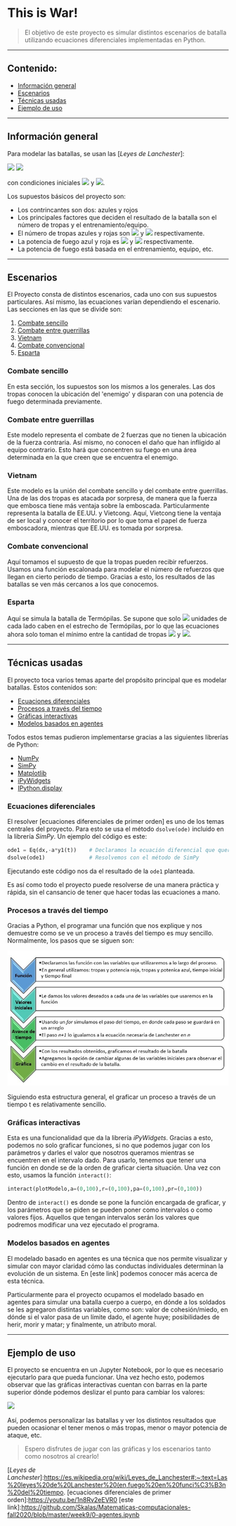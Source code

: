# This is War!

> El objetivo de este proyecto es simular distintos escenarios de batalla utilizando ecuaciones diferenciales implementadas en Python. 

---
## Contenido:

* [Información general](#información-general)
* [Escenarios](#escenarios)
* [Técnicas usadas](#técnicas-usadas)
* [Ejemplo de uso](#ejemplo-de-uso)
    
    
---
## Información general
Para modelar las batallas, se usan las [*Leyes de Lanchester*]:

  <img src="https://render.githubusercontent.com/render/math?math=\frac{dx}{dt} = -ay ">
  
  <img src="https://render.githubusercontent.com/render/math?math=\frac{dy}{dt} = -bx ">
  
  con condiciones iniciales  <img src="https://render.githubusercontent.com/render/math?math=x(0) = x_0"> y  <img src="https://render.githubusercontent.com/render/math?math=y(0) = y_0">.
  
Los supuestos básicos del proyecto son: 
* Los contrincantes son dos: azules y rojos
* Los principales factores que deciden el resultado de la batalla son el número de tropas y el entrenamiento/equipo.
* El número de tropas azules y rojas son <img src="https://render.githubusercontent.com/render/math?math=x"> y <img src="https://render.githubusercontent.com/render/math?math=y"> respectivamente.
* La potencia de fuego azul y roja es <img src="https://render.githubusercontent.com/render/math?math=a"> y <img src="https://render.githubusercontent.com/render/math?math=b"> respectivamente.
* La potencia de fuego está basada en el entrenamiento, equipo, etc.

---
## Escenarios
El Proyecto consta de distintos escenarios, cada uno con sus supuestos particulares. Así mismo, las ecuaciones varían dependiendo el escenario. Las secciones en las que se divide son:
1) [Combate sencillo](#combate-sencillo)
2) [Combate entre guerrillas](#combate-entre-guerrillas)
3) [Vietnam](#vietnam)
4) [Combate convencional](#combate-convencional)
5) [Esparta](#esparta)


### Combate sencillo
En esta sección, los supuestos son los mismos a los generales. Las dos tropas conocen la ubicación del 'enemigo' y disparan con una potencia de fuego determinada previamente. 

### Combate entre guerrillas

Este modelo representa el combate de 2 fuerzas que no tienen la ubicación de la fuerza contraria. Así mismo, no conocen el daño que han infligido al equipo contrario. Esto hará que concentren su fuego en una área determinada en la que creen que se encuentra el enemigo.

### Vietnam
Este modelo es la unión del combate sencillo y del combate entre guerrillas. Una de las dos tropas es atacada por sorpresa, de manera que la fuerza que embosca tiene más ventaja sobre la emboscada. Particularmente representa la batalla de EE.UU. y Vietcong. Aquí, Vietcong tiene la ventaja de ser local y conocer el territorio por lo que toma el papel de fuerza emboscadora, mientras que EE.UU. es tomada por sorpresa. 

### Combate convencional

Aquí tomamos el supuesto de que la tropas pueden recibir refuerzos. Usamos una función escalonada para modelar el número de refuerzos que llegan en cierto periodo de tiempo. Gracias a esto, los resultados de las batallas se ven más cercanos a los que conocemos. 

### Esparta

Aquí se simula la batalla de Termópilas. Se supone que solo <img src="https://render.githubusercontent.com/render/math?math=C"> unidades de cada lado caben en el estrecho de Termópilas, por lo que las ecuaciones ahora solo toman el mínimo entre la cantidad de tropas <img src="https://render.githubusercontent.com/render/math?math=y"> y <img src="https://render.githubusercontent.com/render/math?math=C">.

---
## Técnicas usadas

El proyecto toca varios temas aparte del propósito principal que es modelar batallas. Estos contenidos son:

* [Ecuaciones diferenciales](#ecuaciones-diferenciales)
* [Procesos a través del tiempo](#procesos-a-través-del-tiempo)
* [Gráficas interactivas](#graficas-interactivas)
* [Modelos basados en agentes](#modelos-basados-en-agentes)

Todos estos temas pudieron implementarse gracias a las siguientes librerías de Python:
* [NumPy](https://numpy.org/doc/stable/user/whatisnumpy.html)
* [SimPy](https://simpy.readthedocs.io/en/latest/)
* [Matplotlib](https://matplotlib.org/stable/index.html)
* [iPyWidgets](https://ipywidgets.readthedocs.io/en/stable/examples/Widget%20Basics.html)
* [IPython.display](https://ipython.org/ipython-doc/stable/api/generated/IPython.display.html)

### Ecuaciones diferenciales
El resolver [ecuaciones diferenciales de primer orden] es uno de los temas centrales del proyecto. Para esto se usa el método `dsolve(ode)` incluido en la librería *SimPy*. Un ejemplo del código es este: 
```python
ode1 = Eq(dx,-a*y1(t))    # Declaramos la ecuación diferencial que queremos resolver
dsolve(ode1)              # Resolvemos con el método de SimPy

```
Ejecutando este código nos da el resultado de la `ode1` planteada. 

Es así como todo el proyecto puede resolverse de una manera práctica y rápida, sin el cansancio de tener que hacer todas las ecuaciones a mano. 


### Procesos a través del tiempo
Gracias a Python, el programar una función que nos explique y nos demuestre como se ve un proceso a través del tiempo es muy sencillo. 
Normalmente, los pasos que se siguen son: 

![](https://github.com/anacris2802/Primavera-2021/blob/main/Comunicaci%C3%B3n%20Escrita/Images/Pasos_funci%C3%B3n_proyecto.jpg)

Siguiendo esta estructura general, el graficar un proceso a través de un tiempo t es relativamente sencillo. 

### Gráficas interactivas
Esta es una funcionalidad que da la librería *iPyWidgets*. Gracias a esto, podemos no solo graficar funciones, si no que podemos jugar con los parámetros y darles el valor que nosotros queramos mientras se encuentren en el intervalo dado. 
Para usarlo, tenemos que tener una función en donde se de la orden de graficar cierta situación. Una vez con esto, usamos la función `interact()`:
```python
interact(plotModelo,a=(0,100),r=(0,100),pa=(0,100),pr=(0,100))
```

Dentro de `interact()` es donde se pone la función encargada de graficar, y los parámetros que se piden se pueden poner como intervalos o como valores fijos. Aquellos que tengan intervalos serán los valores que podremos modificar una vez ejecutado el programa. 


### Modelos basados en agentes
El modelado basado en agentes es una técnica que nos permite visualizar y simular con mayor claridad cómo las conductas individuales determinan la evolución de un sistema. 
En [este link] podemos conocer más acerca de esta técnica. 

Particularmente para el proyecto ocupamos el modelado basado en agentes para simular una batalla cuerpo a cuerpo, en dónde a los soldados se les agregaron distintas variables, como son: valor de cohesión/miedo, en dónde si el valor pasa de un límite dado, el agente huye; posibilidades de herir, morir y matar; y finalmente, un atributo moral. 

---
## Ejemplo de uso
El proyecto se encuentra en un Jupyter Notebook, por lo que es necesario ejecutarlo para que pueda funcionar. Una vez hecho esto, podemos observar que las gráficas interactivas cuentan con barras en la parte superior dónde podemos deslizar el punto para cambiar los valores:

![](https://github.com/anacris2802/Primavera-2021/blob/main/Comunicaci%C3%B3n%20Escrita/Images/imagen_proyecto.jpg)

Así, podemos personalizar las batallas y ver los distintos resultados que pueden ocasionar el tener menos o más tropas, menor o mayor potencia de ataque, etc. 


> Espero disfrutes de jugar con las gráficas y los escenarios tanto como nosotros al crearlo! 


[*Leyes de Lanchester*]:https://es.wikipedia.org/wiki/Leyes_de_Lanchester#:~:text=Las%20leyes%20de%20Lanchester%20(en,fuego%20en%20funci%C3%B3n%20del%20tiempo.
[ecuaciones diferenciales de primer orden]:https://youtu.be/1n8Rv2eEVR0
[este link]:https://github.com/Skalas/Matematicas-computacionales-fall2020/blob/master/week9/0-agentes.ipynb
